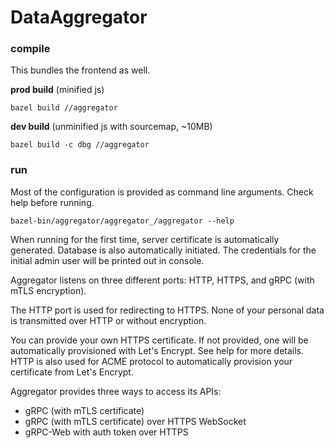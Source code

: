 # DataAggregator

### compile

This bundles the frontend as well.

**prod build** (minified js)

```
bazel build //aggregator
```

**dev build** (unminified js with sourcemap, ~10MB)

```
bazel build -c dbg //aggregator
```

### run

Most of the configuration is provided as command line arguments. Check help before running.

```
bazel-bin/aggregator/aggregator_/aggregator --help
```

When running for the first time, server certificate is automatically generated. Database is also automatically initiated.
The credentials for the initial admin user will be printed out in console.

Aggregator listens on three different ports: HTTP, HTTPS, and gRPC (with mTLS encryption).

The HTTP port is used for redirecting to HTTPS. None of your personal data is transmitted over HTTP or without encryption.

You can provide your own HTTPS certificate. If not provided, one will be automatically provisioned with Let's Encrypt.
See help for more details. HTTP is also used for ACME protocol to automatically provision your certificate from Let's Encrypt.

Aggregator provides three ways to access its APIs:

- gRPC (with mTLS certificate)
- gRPC (with mTLS certificate) over HTTPS WebSocket
- gRPC-Web with auth token over HTTPS
